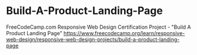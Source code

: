 # Build-A-Product-Landing-Page
FreeCodeCamp.com Responsive Web Design Certification Project - "Build A Product Landing Page"
<https://www.freecodecamp.org/learn/responsive-web-design/responsive-web-design-projects/build-a-product-landing-page>

